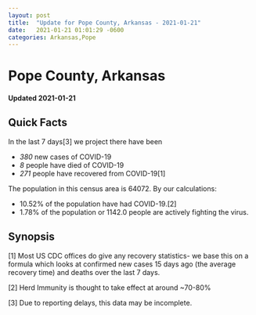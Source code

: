 ```yaml
---
layout: post
title:  "Update for Pope County, Arkansas - 2021-01-21"
date:   2021-01-21 01:01:29 -0600
categories: Arkansas,Pope
---
```


# Pope County, Arkansas
#### Updated 2021-01-21

## Quick Facts

In the last 7 days[3] we project there have been
- *380* new cases of COVID-19
- *8* people have died of COVID-19
- *271* people have recovered from COVID-19[1]

The population in this census area is 64072. By our calculations:
- 10.52% of the population have had COVID-19.[2]
- 1.78% of the population or 1142.0 people are actively fighting the virus.

## Synopsis




[1] Most US CDC offices do give any recovery statistics- we base this on a formula which looks at confirmed new cases
15 days ago (the average recovery time) and deaths over the last 7 days.

[2] Herd Immunity is thought to take effect at around ~70-80%

[3] Due to reporting delays, this data may be incomplete.
 
    